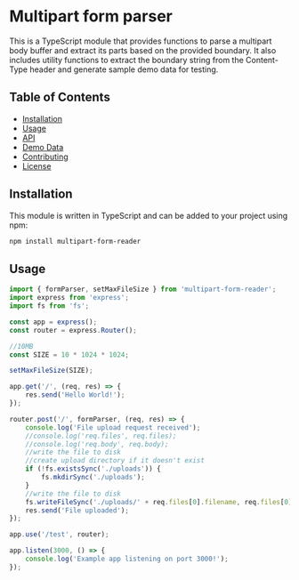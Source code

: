 # Multipart form parser

This is a TypeScript module that provides functions to parse a multipart body buffer and extract its parts based on the provided boundary. It also includes utility functions to extract the boundary string from the Content-Type header and generate sample demo data for testing.

## Table of Contents

- [Installation](#installation)
- [Usage](#usage)
- [API](#api)
- [Demo Data](#demo-data)
- [Contributing](#contributing)
- [License](#license)

## Installation

This module is written in TypeScript and can be added to your project using npm:

```bash
npm install multipart-form-reader
```

## Usage

```js
import { formParser, setMaxFileSize } from 'multipart-form-reader';
import express from 'express';
import fs from 'fs';

const app = express();
const router = express.Router();

//10MB
const SIZE = 10 * 1024 * 1024;

setMaxFileSize(SIZE);

app.get('/', (req, res) => {
    res.send('Hello World!');
});

router.post('/', formParser, (req, res) => {
    console.log('File upload request received');
    //console.log('req.files', req.files);
    //console.log('req.body', req.body);
    //write the file to disk
    //create upload directory if it doesn't exist
    if (!fs.existsSync('./uploads')) {
        fs.mkdirSync('./uploads');
    }
    //write the file to disk
    fs.writeFileSync('./uploads/' + req.files[0].filename, req.files[0].data);
    res.send('File uploaded');
});

app.use('/test', router);

app.listen(3000, () => {
    console.log('Example app listening on port 3000!');
});
```
